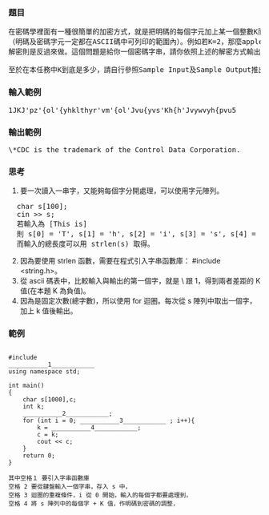 ### 題目
<pre>
在密碼學裡面有一種很簡單的加密方式，就是把明碼的每個字元加上某一個整數K而得到密碼的字元
（明碼及密碼字元一定都在ASCII碼中可列印的範圍內）。例如若K=2，那麼apple經過加密後就變成crrng了。
解密則是反過來做。這個問題是給你一個密碼字串，請你依照上述的解密方式輸出明碼。

至於在本任務中K到底是多少，請自行參照Sample Input及Sample Output推出來吧！相當簡單的。
</pre>
### 輸入範例
<pre>
1JKJ'pz'{ol'{yhklthyr'vm'{ol'Jvu{yvs'Kh{h'Jvywvyh{pvu5
</pre>
### 輸出範例
<pre>
\*CDC is the trademark of the Control Data Corporation.
</pre>
### 思考
1. 要一次讀入一串字，又能夠每個字分開處理，可以使用字元陣列。
<pre>
  char s[100];
  cin >> s;
  若輸入為 [This is]
  則 s[0] = 'T', s[1] = 'h', s[2] = 'i', s[3] = 's', s[4] = ' ', s[5] = 'i', s[6] = 's'
  而輸入的總長度可以用 strlen(s) 取得。
</pre>
2. 因為要使用 strlen 函數，需要在程式引入字串函數庫： #include <string.h>。
3. 從 ascii 碼表中，比較輸入與輸出的第一個字，就是 \ 跟 1，得到兩者差距的 K 值(在本題 K 為負值)。
4. 因為是固定次數(總字數)，所以使用 for 迴圈。每次從 s 陣列中取出一個字，加上 k 值後輸出。
### 範例
<pre><code>
#include <iostream>
___________1____________
using namespace std;

int main()
{
    char s[1000],c;
    int k;
    ___________2____________;
    for (int i = 0; ___________3____________ ; i++){
        k = ___________4____________;
        c = k;
        cout << c;
    }
    return 0;
}

其中空格１ 要引入字串函數庫
空格 2 要從鍵盤輸入一個字串，存入 s 中，
空格 3 迴圈的重複條件，i 從 0 開始，輸入的每個字都要處理到，
空格 4 將 s 陣列中的每個字 + K 值，作明碼到密碼的調整，
</code></pre>
